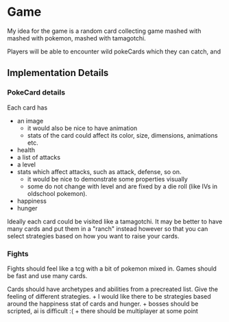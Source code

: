 # Game
My idea for the game is a random card collecting game mashed with mashed with pokemon, mashed with tamagotchi.

Players will be able to encounter wild pokeCards which they can catch, and

## Implementation Details

### PokeCard details
Each card has
+ an image
    - it would also be nice to have animation
    - stats of the card could affect its color, size, dimensions, animations etc.
+ health
+ a list of attacks
+ a level
+ stats which affect attacks, such as attack, defense, so on.
    - it would be nice to demonstrate some properties visually
    - some do not change with level and are fixed by a die roll (like IVs in oldschool pokemon).
+ happiness
+ hunger

Ideally each card could be visited like a tamagotchi. It may be better to have many cards and put them in a "ranch" instead however so that you can select strategies based on how you want to raise your cards.

### Fights
Fights should feel like a tcg with a bit of pokemon mixed in. Games should be fast and use many cards.

Cards should have archetypes and abilities from a precreated list. Give the feeling of different strategies.
    + I would like there to be strategies based around the happiness stat of cards and hunger.
    + bosses should be scripted, ai is difficult :(
    + there should be multiplayer at some point
